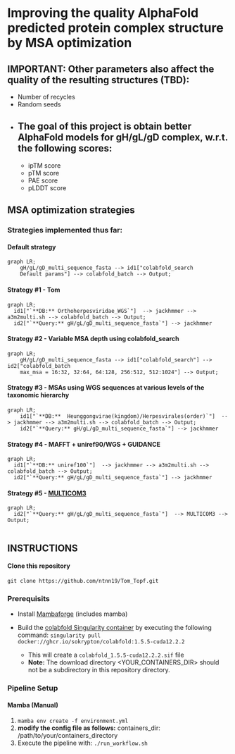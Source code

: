 # Improving the quality AlphaFold predicted protein complex structure by MSA optimization

## IMPORTANT: Other parameters also affect the quality of the resulting structures (TBD):
  - Number of recycles
  - Random seeds 
- ## The goal of this project is obtain better AlphaFold models for gH/gL/gD complex, w.r.t. the following scores:
  - ipTM score
  - pTM score
  - PAE score
  - pLDDT score

## MSA optimization strategies
### Strategies implemented thus far:
#### Default strategy
```mermaid
graph LR;
    gH/gL/gD_multi_sequence_fasta --> id1["colabfold_search
    Default params"] --> colabfold_batch --> Output;
```
#### Strategy #1 - Tom
```mermaid
graph LR;
  id1["`**DB:** Orthoherpesviridae_WGS`"]  --> jackhmmer --> a3m2multi.sh --> colabfold_batch --> Output;
  id2["`**Query:** gH/gL/gD_multi_sequence_fasta`"] --> jackhmmer
```
#### Strategy #2 - Variable MSA depth using colabfold_search
```mermaid
graph LR;
    gH/gL/gD_multi_sequence_fasta --> id1["colabfold_search"] --> id2["colabfold_batch
    max_msa = 16:32, 32:64, 64:128, 256:512, 512:1024"] --> Output;
```
#### Strategy #3 - MSAs using WGS sequences at various levels of the taxonomic hierarchy
```mermaid
graph LR;
    id1["`**DB:**  Heunggongvirae(kingdom)/Herpesvirales(order)`"]  --> jackhmmer --> a3m2multi.sh --> colabfold_batch --> Output;
    id2["`**Query:** gH/gL/gD_multi_sequence_fasta`"] --> jackhmmer
```

#### Strategy #4 - MAFFT + uniref90/WGS + GUIDANCE 
```mermaid
graph LR;
  id1["`**DB:** uniref100`"]  --> jackhmmer --> a3m2multi.sh --> colabfold_batch --> Output;
  id2["`**Query:** gH/gL/gD_multi_sequence_fasta`"] --> jackhmmer
```

#### Strategy #5 - [MULTICOM3](https://www.nature.com/articles/s42004-023-00991-6#Tab3) 
```mermaid
graph LR;
  id2["`**Query:** gH/gL/gD_multi_sequence_fasta`"]  --> MULTICOM3 --> Output;
  
```

## INSTRUCTIONS
#### Clone this repository
`git clone https://github.com/ntnn19/Tom_Topf.git`
### Prerequisits

- Install [Mambaforge](https://github.com/conda-forge/miniforge#mambaforge) (includes mamba)

- Build the [colabfold Singularity container](https://github.com/sokrypton/ColabFold/wiki/Running-ColabFold-in-Docker) by executing the following command:
`singularity pull docker://ghcr.io/sokrypton/colabfold:1.5.5-cuda12.2.2`
  - This will create a `colabfold_1.5.5-cuda12.2.2.sif` file
  - **Note:** The download directory <YOUR_CONTAINERS_DIR> should not be a subdirectory in this repository directory.


### Pipeline Setup
#### Mamba (Manual)
1. `mamba env create -f environment.yml`
2. **modify the config file as follows:**
containers_dir: /path/to/your/containers_directory
3. Execute the pipeline with:
`./run_workflow.sh`